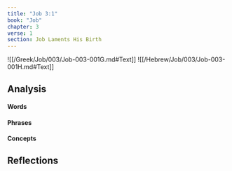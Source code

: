 ```yaml
---
title: "Job 3:1"
book: "Job"
chapter: 3
verse: 1
section: Job Laments His Birth
---
```

![[/Greek/Job/003/Job-003-001G.md#Text]]
![[/Hebrew/Job/003/Job-003-001H.md#Text]]

## Analysis

#### Words

#### Phrases

#### Concepts

## Reflections
